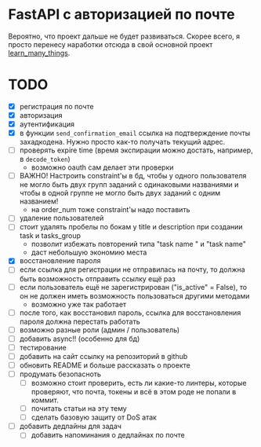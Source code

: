 # FastAPI с авторизацией по почте

Вероятно, что проект дальше не будет развиваться. Скорее всего, я просто перенесу наработки отсюда в свой основной
проект [learn_many_things](https://github.com/Marat22/learn_many_things).

# TODO

- [x] регистрация по почте
- [x] авторизация
- [x] аутентификация
- [x] в функции `send_confirmation_email` ссылка на подтверждение почты захадкодена. Нужно просто как-то получать
  текущий адрес.
- [ ] проверять expire time (время экспирации можно достать, например, в `decode_token`)
  - возможно oauth сам делает эти проверки
- [ ] ВАЖНО! Настроить constraint'ы в бд, чтобы у одного пользователя не могло быть двух групп заданий с одинаковыми названиями и чтобы в одной группе не могло быть двух заданий с одним названием!
  - на order_num тоже constraint'ы надо поставить
- [ ] удаление пользователей
- [ ] стоит удалять пробелы по бокам у title и description при создании task и tasks_group
  - позволит избежать повторений типа "task name  " и "task name"
  - даст небольшую экономию места
- [x] восстановление пароля
- [ ] если ссылка для регистрации не отправилась на почту, то должна быть возможность отправить ссылку ещё раз
- [ ] если пользователь ещё не зарегистрирован ("is_active" = False), то он не должен иметь возможность пользоваться другими методами
  - возможно уже так работает
- [ ] после того, как восстановил пароль, ссылка для восстановления пароля должна перестать работать
- [ ] возможно разные роли (админ / пользователь)
- [ ] добавить async!! (особенно для бд)
- [ ] тестирование
- [ ] добавить на сайт ссылку на репозиторий в github
- [ ] обновить README и больше рассказать о проекте
- [ ] продумать безопасноть
  - [ ] возможно стоит проверить, есть ли какие-то линтеры, которые проверяют, что почта, токены и всё в этом роде не попали в коммит.
  - [ ] почитать статьи на эту тему
  - [ ] сделать базовую защиту от DoS атак
- [ ] добавить дедлайны для задач
  - [ ] добавить напоминания о дедлайнах по почте